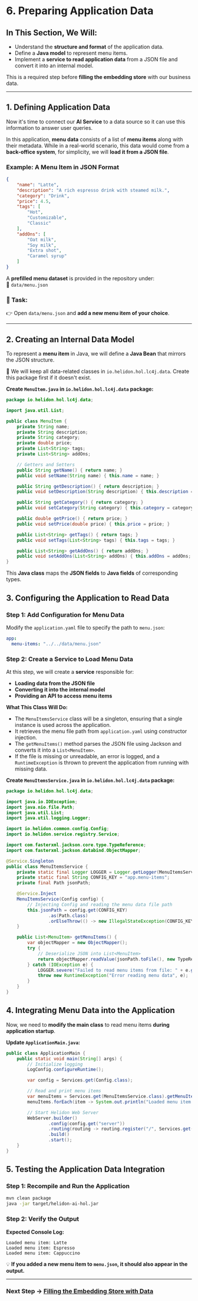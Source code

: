 # 6. Preparing Application Data

## In This Section, We Will:

- Understand the **structure and format** of the application data.
- Define a **Java model** to represent menu items.
- Implement a **service to read application data** from a JSON file and convert it into an internal model.

This is a required step before **filling the embedding store** with our business data.

---

## 1. Defining Application Data

Now it's time to connect our **AI Service** to a data source so it can use this information to answer user queries.

In this application, **menu data** consists of a list of **menu items** along with their metadata. While in a real-world scenario, this data would come from a **back-office system**, for simplicity, we will **load it from a JSON file**.

### Example: A Menu Item in JSON Format

```json
{
    "name": "Latte",
    "description": "A rich espresso drink with steamed milk.",
    "category": "Drink",
    "price": 4.5,
    "tags": [
        "Hot",
        "Customizable",
        "Classic"
    ],
    "addOns": [
        "Oat milk",
        "Soy milk",
        "Extra shot",
        "Caramel syrup"
    ]
}
```

A **prefilled menu dataset** is provided in the repository under:  
📂 `data/menu.json`

### **📝 Task:**
👉 Open `data/menu.json` and **add a new menu item of your choice**.

---

## **2. Creating an Internal Data Model**

To represent a **menu item** in Java, we will define a **Java Bean** that mirrors the JSON structure.

📌 We will keep all data-related classes in `io.helidon.hol.lc4j.data`. Create this package first if it doesn't exist.

**Create `MenuItem.java` in `io.helidon.hol.lc4j.data` package:**

```java
package io.helidon.hol.lc4j.data;

import java.util.List;

public class MenuItem {
    private String name;
    private String description;
    private String category;
    private double price;
    private List<String> tags;
    private List<String> addOns;

    // Getters and Setters
    public String getName() { return name; }
    public void setName(String name) { this.name = name; }

    public String getDescription() { return description; }
    public void setDescription(String description) { this.description = description; }

    public String getCategory() { return category; }
    public void setCategory(String category) { this.category = category; }

    public double getPrice() { return price; }
    public void setPrice(double price) { this.price = price; }

    public List<String> getTags() { return tags; }
    public void setTags(List<String> tags) { this.tags = tags; }

    public List<String> getAddOns() { return addOns; }
    public void setAddOns(List<String> addOns) { this.addOns = addOns; }
}
```

This **Java class** maps the **JSON fields** to **Java fields** of corresponding types.

## 3. Configuring the Application to Read Data

### Step 1: Add Configuration for Menu Data

Modify the `application.yaml` file to specify the path to `menu.json`:

```yaml
app:
  menu-items: "../../data/menu.json"
```

### Step 2: Create a Service to Load Menu Data

At this step, we will create a **service** responsible for:

- **Loading data from the JSON file**
- **Converting it into the internal model**
- **Providing an API to access menu items**

**What This Class Will Do:**

- The `MenuItemsService` class will be a singleton, ensuring that a single instance is used across the application.
- It retrieves the menu file path from `application.yaml` using constructor injection.
- The `getMenuItems()` method parses the JSON file using Jackson and converts it into a `List<MenuItem>`.
- If the file is missing or unreadable, an error is logged, and a `RuntimeException` is thrown to prevent the application from running with missing data.

**Create `MenuItemsService.java` in `io.helidon.hol.lc4j.data` package:**

```java
package io.helidon.hol.lc4j.data;

import java.io.IOException;
import java.nio.file.Path;
import java.util.List;
import java.util.logging.Logger;

import io.helidon.common.config.Config;
import io.helidon.service.registry.Service;

import com.fasterxml.jackson.core.type.TypeReference;
import com.fasterxml.jackson.databind.ObjectMapper;

@Service.Singleton
public class MenuItemsService {
    private static final Logger LOGGER = Logger.getLogger(MenuItemsService.class.getName());
    private static final String CONFIG_KEY = "app.menu-items";    
    private final Path jsonPath;

    @Service.Inject
    MenuItemsService(Config config) {
        // Injecting Config and reading the menu data file path
        this.jsonPath = config.get(CONFIG_KEY)
                .as(Path.class)
                .orElseThrow(() -> new IllegalStateException(CONFIG_KEY + " is a required configuration key"));
    }

    public List<MenuItem> getMenuItems() {
        var objectMapper = new ObjectMapper();
        try {
            // Deserialize JSON into List<MenuItem>
            return objectMapper.readValue(jsonPath.toFile(), new TypeReference<>() {});
        } catch (IOException e) {
            LOGGER.severe("Failed to read menu items from file: " + e.getMessage());
            throw new RuntimeException("Error reading menu data", e);
        }
    }
}
```

## 4. Integrating Menu Data into the Application

Now, we need to **modify the main class** to read menu items **during application startup**.

**Update `ApplicationMain.java`:**

```java
public class ApplicationMain {
    public static void main(String[] args) {
        // Initialize logging
        LogConfig.configureRuntime();

        var config = Services.get(Config.class);

        // Read and print menu items
        var menuItems = Services.get(MenuItemsService.class).getMenuItems();
        menuItems.forEach(item -> System.out.println("Loaded menu item: " + item.getName()));

        // Start Helidon Web Server
        WebServer.builder()
                .config(config.get("server"))
                .routing(routing -> routing.register("/", Services.get(ChatBotService.class)))
                .build()
                .start();
    }
}
```

## 5. Testing the Application Data Integration

### Step 1: Recompile and Run the Application

```sh
mvn clean package
java -jar target/helidon-ai-hol.jar
```

### Step 2: Verify the Output

**Expected Console Log:**
```
Loaded menu item: Latte
Loaded menu item: Espresso
Loaded menu item: Cappuccino
```

💡 **If you added a new menu item to `menu.json`, it should also appear in the output.**

---

### **Next Step → [Filling the Embedding Store with Data](07_filling_embedding_store.md)**
